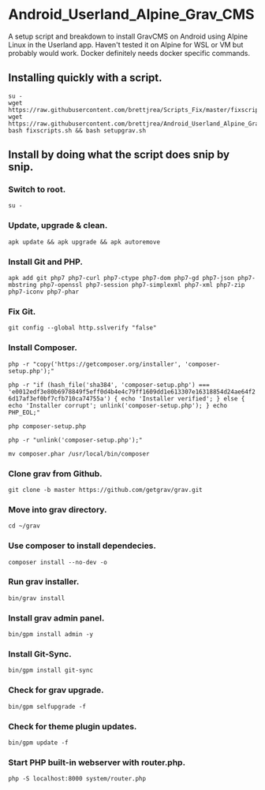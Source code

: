 # Android_Userland_Alpine_Grav_CMS

 A setup script and breakdown to install GravCMS on Android using Alpine Linux in the Userland app. Haven't tested it on Alpine for WSL or VM but probably would work. Docker definitely needs docker specific commands.
 
 ## Installing quickly with a script.
 
```
su -
wget https://raw.githubusercontent.com/brettjrea/Scripts_Fix/master/fixscripts.sh
wget https://raw.githubusercontent.com/brettjrea/Android_Userland_Alpine_Grav_CMS/master/setupgrav.sh
bash fixscripts.sh && bash setupgrav.sh
```

## Install by doing what the script does snip by snip.

### Switch to root.

`su -`

### Update, upgrade & clean.

`apk update && apk upgrade && apk autoremove`

### Install Git and PHP.

`apk add git php7 php7-curl php7-ctype php7-dom php7-gd php7-json php7-mbstring php7-openssl php7-session php7-simplexml php7-xml php7-zip php7-iconv php7-phar`

### Fix Git.

`git config --global http.sslverify "false"`

### Install Composer.

`php -r "copy('https://getcomposer.org/installer', 'composer-setup.php');"`

`php -r "if (hash_file('sha384', 'composer-setup.php') === 'e0012edf3e80b6978849f5eff0d4b4e4c79ff1609dd1e613307e16318854d24ae64f26d17af3ef0bf7cfb710ca74755a') { echo 'Installer verified'; } else { echo 'Installer corrupt'; unlink('composer-setup.php'); } echo PHP_EOL;"`

`php composer-setup.php`

`php -r "unlink('composer-setup.php');"`

`mv composer.phar /usr/local/bin/composer`

### Clone grav from Github.

`git clone -b master https://github.com/getgrav/grav.git`

### Move into grav directory.

`cd ~/grav`

### Use composer to install dependecies.

`composer install --no-dev -o`

### Run grav installer.

`bin/grav install`

### Install grav admin panel.

`bin/gpm install admin -y`

### Install Git-Sync.

`bin/gpm install git-sync`

### Check for grav upgrade.

`bin/gpm selfupgrade -f`

### Check for theme plugin updates.

`bin/gpm update -f`

### Start PHP built-in webserver with router.php.

`php -S localhost:8000 system/router.php`